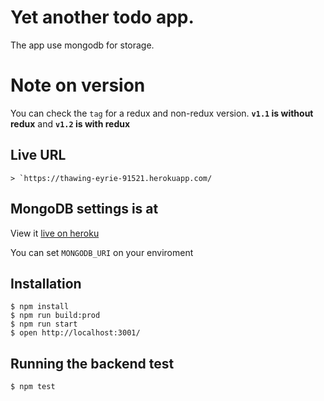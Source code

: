 # Yet another todo app.

The app use mongodb for storage.

# Note on version
You can check the `tag` for a redux and non-redux version. **`v1.1` is without redux** and **`v1.2` is with redux**

## Live URL
    > `https://thawing-eyrie-91521.herokuapp.com/


## MongoDB settings is at

View it [live on heroku](https://thawing-eyrie-91521.herokuapp.com/)
   

You can set `MONGODB_URI` on your enviroment

## Installation

    $ npm install
    $ npm run build:prod
    $ npm run start
    $ open http://localhost:3001/

## Running the backend test

    $ npm test
